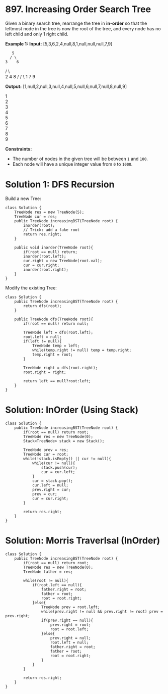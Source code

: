 # 897. Increasing Order Search Tree
Given a binary search tree, rearrange the tree in  **in-order**  so that the leftmost node in the tree is now the root of the tree, and every node has no left child and only 1 right child.

**Example 1:**
**Input:** [5,3,6,2,4,null,8,1,null,null,null,7,9]

       5
      / \
    3    6
   / \    \
  2   4    8
 /        / \ 
1        7   9

**Output:** [1,null,2,null,3,null,4,null,5,null,6,null,7,null,8,null,9]

 1
  \
   2
    \
     3
      \
       4
        \
         5
          \
           6
            \
             7
              \
               8
                \
                 9  

**Constraints:**

-   The number of nodes in the given tree will be between  `1`  and  `100`.
-   Each node will have a unique integer value from  `0`  to  `1000`.

# Solution 1: DFS Recursion
Build a new Tree:
```
class Solution {
    TreeNode res = new TreeNode(5);
    TreeNode cur = res;
    public TreeNode increasingBST(TreeNode root) {
        inorder(root);
        // Trick: add a fake root
        return res.right;
    }
    
    public void inorder(TreeNode root){
        if(root == null) return;
        inorder(root.left);
        cur.right = new TreeNode(root.val);
        cur = cur.right;
        inorder(root.right);
    }
}
```

Modify the existing Tree:
```
class Solution {
    public TreeNode increasingBST(TreeNode root) {
        return dfs(root);
    }
    
    public TreeNode dfs(TreeNode root){
        if(root == null) return null;
        
        TreeNode left = dfs(root.left);
        root.left = null;
        if(left != null){
            TreeNode temp = left;
            while(temp.right != null) temp = temp.right;
            temp.right = root;
        }
        
        TreeNode right = dfs(root.right);
        root.right = right;
        
        return left == null?root:left;
    }
}
```

# Solution: InOrder (Using Stack)
```
class Solution {
    public TreeNode increasingBST(TreeNode root) {
        if(root == null) return root;
        TreeNode res = new TreeNode(0);
        Stack<TreeNode> stack = new Stack();
        
        TreeNode prev = res;
        TreeNode cur = root;
        while(!stack.isEmpty() || cur != null){
            while(cur != null){
                stack.push(cur);
                cur = cur.left;
            }
            cur = stack.pop();
            cur.left = null;
            prev.right = cur;
            prev = cur;
            cur = cur.right;
        }
        
        return res.right;
    }
}
```

# Solution: Morris Traverlsal (InOrder)
```
class Solution {
    public TreeNode increasingBST(TreeNode root) {
        if(root == null) return root;
        TreeNode res = new TreeNode(0);
        TreeNode father = res;
        
        while(root != null){
            if(root.left == null){
                father.right = root;
                father = root;
                root = root.right;
            }else{
                TreeNode prev = root.left;
                while(prev.right != null && prev.right != root) prev = prev.right;
                if(prev.right == null){
                    prev.right = root;
                    root = root.left;
                }else{
                    prev.right = null;
                    root.left = null;
                    father.right = root;
                    father = root;
                    root = root.right;
                }
            }
        }
        
        return res.right;
    }
}
```